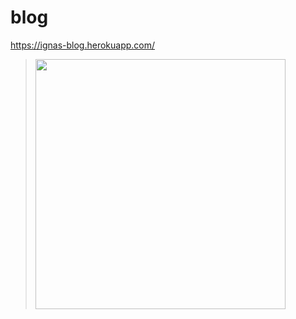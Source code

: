 # blog
https://ignas-blog.herokuapp.com/

><img src="https://github.com/ignasgri/Online-shop/blob/master/static/images/tests.JPG" width="400">
